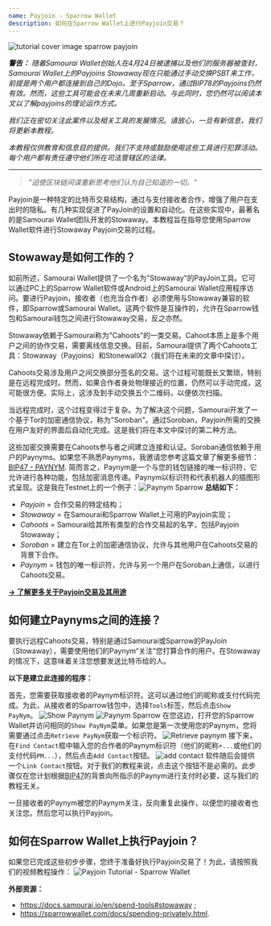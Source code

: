 ```yaml
---
name: Payjoin - Sparrow Wallet
description: 如何在Sparrow Wallet上进行Payjoin交易？
---
```

![tutorial cover image sparrow payjoin](assets/cover.webp)

_**警告：** 随着Samourai Wallet创始人在4月24日被逮捕以及他们的服务器被查封，Samourai Wallet上的Payjoins Stowaway现在只能通过手动交换PSBT来工作，前提是两个用户都连接到自己的Dojo。至于Sparrow，通过BIP78的Payjoins仍然有效。然而，这些工具可能会在未来几周重新启动。与此同时，您仍然可以阅读本文以了解payjoins的理论运作方式。_

_我们正在密切关注此案件以及相关工具的发展情况。请放心，一旦有新信息，我们将更新本教程。_

_本教程仅供教育和信息目的提供。我们不支持或鼓励使用这些工具进行犯罪活动。每个用户都有责任遵守他们所在司法管辖区的法律。_

---

> *"迫使区块链间谍重新思考他们认为自己知道的一切。"*

Payjoin是一种特定的比特币交易结构，通过与支付接收者合作，增强了用户在支出时的隐私。有几种实现促进了PayJoin的设置和自动化。在这些实现中，最著名的是Samourai Wallet团队开发的Stowaway。本教程旨在指导您使用Sparrow Wallet软件进行Stowaway Payjoin交易的过程。

## Stowaway是如何工作的？

如前所述，Samourai Wallet提供了一个名为"Stowaway"的PayJoin工具。它可以通过PC上的Sparrow Wallet软件或Android上的Samourai Wallet应用程序访问。要进行Payjoin，接收者（也充当合作者）必须使用与Stowaway兼容的软件，即Sparrow或Samourai Wallet。这两个软件是互操作的，允许在Sparrow钱包和Samourai钱包之间进行Stowaway交易，反之亦然。

Stowaway依赖于Samourai称为"Cahoots"的一类交易。Cahoot本质上是多个用户之间的协作交易，需要离线信息交换。目前，Samourai提供了两个Cahoots工具：Stowaway（Payjoins）和StonewallX2（我们将在未来的文章中探讨）。

Cahoots交易涉及用户之间交换部分签名的交易。这个过程可能既长又繁琐，特别是在远程完成时。然而，如果合作者身处物理接近的位置，仍然可以手动完成，这可能很方便。实际上，这涉及到手动交换五个二维码，以便依次扫描。

当远程完成时，这个过程变得过于复杂。为了解决这个问题，Samourai开发了一个基于Tor的加密通信协议，称为"Soroban"。通过Soroban，Payjoin所需的交换在用户友好的界面后自动化完成。这是我们将在本文中探讨的第二种方法。

这些加密交换需要在Cahoots参与者之间建立连接和认证。Soroban通信依赖于用户的Paynyms。如果您不熟悉Paynyms，我邀请您参考这篇文章了解更多细节：[BIP47 - PAYNYM](https://planb.network/tutorials/privacy/paynym-bip47).
简而言之，Paynym是一个与您的钱包链接的唯一标识符，它允许进行各种功能，包括加密消息传递。Paynym以标识符和代表机器人的插图形式呈现。这是我在Testnet上的一个例子：![Paynym Sparrow](assets/en/1.webp)
**总结如下：**
- *Payjoin* = 合作交易的特定结构；
- *Stowaway* = 在Samourai和Sparrow Wallet上可用的Payjoin实现；
- *Cahoots* = Samourai给其所有类型的合作交易起的名字，包括Payjoin Stowaway；
- *Soroban* = 建立在Tor上的加密通信协议，允许与其他用户在Cahoots交易的背景下合作。
- *Paynym* = 钱包的唯一标识符，允许与另一个用户在Soroban上通信，以进行Cahoots交易。

[**-> 了解更多关于Payjoin交易及其用途**](https://planb.network/tutorials/privacy/payjoin)

## 如何建立Paynyms之间的连接？

要执行远程Cahoots交易，特别是通过Samourai或Sparrow的PayJoin（Stowaway），需要使用他们的Paynym“关注”您打算合作的用户。在Stowaway的情况下，这意味着关注您想要发送比特币给的人。

**以下是建立此连接的程序：**

首先，您需要获取接收者的Paynym标识符。这可以通过他们的昵称或支付代码完成。为此，从接收者的Sparrow钱包中，选择`Tools`标签，然后点击`Show PayNym`。
![Show Paynym](assets/notext/2.webp)
![Paynym Sparrow](assets/en/1.webp)
在您这边，打开您的Sparrow Wallet并访问相同的`Show PayNym`菜单。如果您是第一次使用您的Paynym，您将需要通过点击`Retrieve PayNym`获取一个标识符。
![Retrieve paynym](assets/notext/3.webp)
接下来，在`Find Contact`框中输入您的合作者的Paynym标识符（他们的昵称`+...`或他们的支付代码`PM...`），然后点击`Add Contact`按钮。
![add contact](assets/notext/4.webp)
软件随后会提供一个`Link Contact`按钮。对于我们的教程来说，点击这个按钮不是必需的。此步骤仅在您计划根据[BIP47](https://planb.network/tutorials/privacy/paynym-bip47)的背景向所指示的Paynym进行支付时必要，这与我们的教程无关。

一旦接收者的Paynym被您的Paynym关注，反向重复此操作，以便您的接收者也关注您。然后您可以执行Payjoin。

## 如何在Sparrow Wallet上执行Payjoin？
如果您已完成这些初步步骤，您终于准备好执行Payjoin交易了！为此，请按照我们的视频教程操作：
![Payjoin Tutorial - Sparrow Wallet](https://youtu.be/ZQxKod3e0Mg)

**外部资源：**
- https://docs.samourai.io/en/spend-tools#stowaway ;
- https://sparrowwallet.com/docs/spending-privately.html.